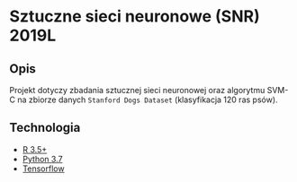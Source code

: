 # Sztuczne sieci neuronowe (SNR) 2019L

## Opis

Projekt dotyczy zbadania sztucznej sieci neuronowej oraz algorytmu SVM-C na zbiorze danych `Stanford Dogs Dataset` (klasyfikacja 120 ras psów).


## Technologia

* [R 3.5+](https://www.r-project.org/)
* [Python 3.7](https://www.python.org/)
* [Tensorflow](https://www.tensorflow.org/)


